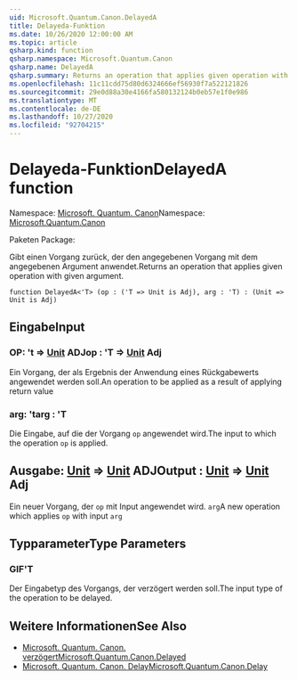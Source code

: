 ```yaml
---
uid: Microsoft.Quantum.Canon.DelayedA
title: Delayeda-Funktion
ms.date: 10/26/2020 12:00:00 AM
ms.topic: article
qsharp.kind: function
qsharp.namespace: Microsoft.Quantum.Canon
qsharp.name: DelayedA
qsharp.summary: Returns an operation that applies given operation with given argument.
ms.openlocfilehash: 11c11cdd75d80d6324666ef56930f7a522121826
ms.sourcegitcommit: 29e0d88a30e4166fa580132124b0eb57e1f0e986
ms.translationtype: MT
ms.contentlocale: de-DE
ms.lasthandoff: 10/27/2020
ms.locfileid: "92704215"
---
```

# <a name="delayeda-function"></a><span data-ttu-id="a6cf6-102">Delayeda-Funktion</span><span class="sxs-lookup"><span data-stu-id="a6cf6-102">DelayedA function</span></span>

<span data-ttu-id="a6cf6-103">Namespace: [Microsoft. Quantum. Canon](xref:Microsoft.Quantum.Canon)</span><span class="sxs-lookup"><span data-stu-id="a6cf6-103">Namespace: [Microsoft.Quantum.Canon](xref:Microsoft.Quantum.Canon)</span></span>

<span data-ttu-id="a6cf6-104">Paketen [](https://nuget.org/packages/)</span><span class="sxs-lookup"><span data-stu-id="a6cf6-104">Package: [](https://nuget.org/packages/)</span></span>


<span data-ttu-id="a6cf6-105">Gibt einen Vorgang zurück, der den angegebenen Vorgang mit dem angegebenen Argument anwendet.</span><span class="sxs-lookup"><span data-stu-id="a6cf6-105">Returns an operation that applies given operation with given argument.</span></span>

```qsharp
function DelayedA<'T> (op : ('T => Unit is Adj), arg : 'T) : (Unit => Unit is Adj)
```


## <a name="input"></a><span data-ttu-id="a6cf6-106">Eingabe</span><span class="sxs-lookup"><span data-stu-id="a6cf6-106">Input</span></span>

### <a name="op--t--unit-adj"></a><span data-ttu-id="a6cf6-107">OP: 't => [Unit](xref:microsoft.quantum.lang-ref.unit) ADJ</span><span class="sxs-lookup"><span data-stu-id="a6cf6-107">op : 'T => [Unit](xref:microsoft.quantum.lang-ref.unit) Adj</span></span>

<span data-ttu-id="a6cf6-108">Ein Vorgang, der als Ergebnis der Anwendung eines Rückgabewerts angewendet werden soll.</span><span class="sxs-lookup"><span data-stu-id="a6cf6-108">An operation to be applied as a result of applying return value</span></span>


### <a name="arg--t"></a><span data-ttu-id="a6cf6-109">arg: 't</span><span class="sxs-lookup"><span data-stu-id="a6cf6-109">arg : 'T</span></span>

<span data-ttu-id="a6cf6-110">Die Eingabe, auf die der Vorgang `op` angewendet wird.</span><span class="sxs-lookup"><span data-stu-id="a6cf6-110">The input to which the operation `op` is applied.</span></span>



## <a name="output--unit--unit-adj"></a><span data-ttu-id="a6cf6-111">Ausgabe: [Unit](xref:microsoft.quantum.lang-ref.unit) => [Unit](xref:microsoft.quantum.lang-ref.unit) ADJ</span><span class="sxs-lookup"><span data-stu-id="a6cf6-111">Output : [Unit](xref:microsoft.quantum.lang-ref.unit) => [Unit](xref:microsoft.quantum.lang-ref.unit) Adj</span></span>

<span data-ttu-id="a6cf6-112">Ein neuer Vorgang, der `op` mit Input angewendet wird. `arg`</span><span class="sxs-lookup"><span data-stu-id="a6cf6-112">A new operation which applies `op` with input `arg`</span></span>

## <a name="type-parameters"></a><span data-ttu-id="a6cf6-113">Typparameter</span><span class="sxs-lookup"><span data-stu-id="a6cf6-113">Type Parameters</span></span>

### <a name="t"></a><span data-ttu-id="a6cf6-114">GIF</span><span class="sxs-lookup"><span data-stu-id="a6cf6-114">'T</span></span>

<span data-ttu-id="a6cf6-115">Der Eingabetyp des Vorgangs, der verzögert werden soll.</span><span class="sxs-lookup"><span data-stu-id="a6cf6-115">The input type of the operation to be delayed.</span></span>

## <a name="see-also"></a><span data-ttu-id="a6cf6-116">Weitere Informationen</span><span class="sxs-lookup"><span data-stu-id="a6cf6-116">See Also</span></span>

- [<span data-ttu-id="a6cf6-117">Microsoft. Quantum. Canon. verzögert</span><span class="sxs-lookup"><span data-stu-id="a6cf6-117">Microsoft.Quantum.Canon.Delayed</span></span>](xref:Microsoft.Quantum.Canon.Delayed)
- [<span data-ttu-id="a6cf6-118">Microsoft. Quantum. Canon. Delay</span><span class="sxs-lookup"><span data-stu-id="a6cf6-118">Microsoft.Quantum.Canon.Delay</span></span>](xref:Microsoft.Quantum.Canon.Delay)